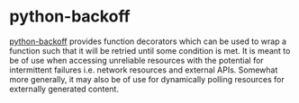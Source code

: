 # python-backoff

[python-backoff](https://github.com/litl/backoff) provides function decorators which can be used to
wrap a function such that it will be retried until some condition is met. It is meant to be of use
when accessing unreliable resources with the potential for intermittent failures i.e. network
resources and external APIs. Somewhat more generally, it may also be of use for dynamically polling
resources for externally generated content.
